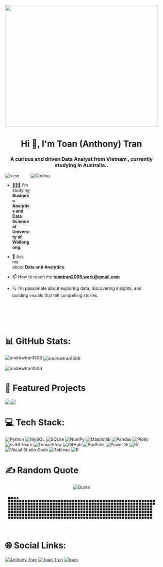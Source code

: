 <img align="center" width="100%" height="400" src="https://media4.giphy.com/media/v1.Y2lkPTc5MGI3NjExNnQzZHk3cWhqY2U5ZnU4ZGwwbTFwaGI3ZTByeThzY2pjY212ZzZ3eCZlcD12MV9pbnRlcm5hbF9naWZfYnlfaWQmY3Q9Zw/xT9C25UNTwfZuk85WP/giphy.gif">
<h1 align="center">Hi 👋, I'm Toan (Anthony) Tran</h1>
<h3 align="center">  A curious and driven Data Analyst from Vietnam , currently studying in Australia..</h3>




<img align="right" alt="Coding" width="420" height="300" src="https://media0.giphy.com/media/v1.Y2lkPTc5MGI3NjExa2U1aXVnaXEzcXRxb3N0ZGxoNWI1bTd3cjA2eXg4bzJoazl2ZDFncyZlcD12MV9pbnRlcm5hbF9naWZfYnlfaWQmY3Q9Zw/SvckSy7fFviqrq8ClF/giphy.gif">


<p align="left"> <img src="https://komarev.com/ghpvc/?username=rishavchanda&label=Profile%20views&color=0e75b6&style=flat" alt="view" /> </p>

- 👨🏼‍🎓 I'm studying **Business Analytics and Data Science at University of Wollongong**.

- 💬 Ask me about **Data and Analytics**.

- 📫 How to reach me **toantran2005.work@gmail.com**

- 🔍 I'm passionate about exploring data, discovering insights, and building visuals that tell compelling stories.

<br><br>
<br><br>
# 📊 GitHub Stats:
<p><img align="left" src="https://github-readme-stats.vercel.app/api/top-langs/?username=andrewtran1506&theme=neon&hide_border=false&include_all_commits=true&count_private=false&layout=compact" alt="andrewtran1506" /></p>
<p>&nbsp;<img align="center" src="https://github-readme-stats.vercel.app/api?username=andrewtran1506&theme=neon&hide_border=false&include_all_commits=true&count_private=false" alt="andrewtran1506" /></p>
<p><img align="center" src="https://github-readme-streak-stats.herokuapp.com/?user=andrewtran1506&theme=neon&hide_border=false" alt="andrewtran1506" /></p>

# 🚀 Featured Projects
<a href="https://github.com/andrewtran1506/Amazon-Project">
  <!-- Change the `github-readme-stats.anuraghazra1.vercel.app` to `github-readme-stats.vercel.app`  -->
  <img align="center" src="https://github-readme-stats.anuraghazra1.vercel.app/api/pin/?username=andrewtran1506&repo=Amazon-Project&theme=radical" />
</a>   
<a href="https://github.com/andrewtran1506/Customer-Churn-PwC">
  <!-- Change the `github-readme-stats.anuraghazra1.vercel.app` to `github-readme-stats.vercel.app`  -->
  <img align="center" src="https://github-readme-stats.anuraghazra1.vercel.app/api/pin/?username=andrewtran1506&repo=Customer-Churn-PwC&theme=dark" />
</a>

# 💻 Tech Stack: 
![Python](https://img.shields.io/badge/python-3670A0?style=for-the-badge&logo=python&logoColor=ffdd54) ![MySQL](https://img.shields.io/badge/mysql-4479A1.svg?style=for-the-badge&logo=mysql&logoColor=white) ![SQLite](https://img.shields.io/badge/sqlite-%2307405e.svg?style=for-the-badge&logo=sqlite&logoColor=white) ![NumPy](https://img.shields.io/badge/numpy-%23013243.svg?style=for-the-badge&logo=numpy&logoColor=white) ![Matplotlib](https://img.shields.io/badge/Matplotlib-%23ffffff.svg?style=for-the-badge&logo=Matplotlib&logoColor=black) ![Pandas](https://img.shields.io/badge/pandas-%23150458.svg?style=for-the-badge&logo=pandas&logoColor=white) ![Plotly](https://img.shields.io/badge/Plotly-%233F4F75.svg?style=for-the-badge&logo=plotly&logoColor=white) ![scikit-learn](https://img.shields.io/badge/scikit--learn-%23F7931E.svg?style=for-the-badge&logo=scikit-learn&logoColor=white)  ![TensorFlow](https://img.shields.io/badge/TensorFlow-%23FF6F00.svg?style=for-the-badge&logo=TensorFlow&logoColor=white) ![GitHub](https://img.shields.io/badge/github-%23121011.svg?style=for-the-badge&logo=github&logoColor=white) ![Portfolio](https://img.shields.io/badge/Portfolio-%23000000.svg?style=for-the-badge&logo=firefox&logoColor=#FF7139) ![Power Bi](https://img.shields.io/badge/power_bi-F2C811?style=for-the-badge&logo=powerbi&logoColor=black) ![Git](https://img.shields.io/badge/git-%23F05033.svg?style=for-the-badge&logo=git&logoColor=white) ![Visual Studio Code](https://custom-icon-badges.demolab.com/badge/Visual%20Studio%20Code-0078d7.svg?logo=vsc&logoColor=white) ![Tableau](https://custom-icon-badges.demolab.com/badge/Tableau-0176D3?logo=tableau&logoColor=fff) ![R](https://img.shields.io/badge/R-%23276DC3.svg?logo=r&logoColor=white)

# ✍️ Random Quote
<div align="center">
  <img src="https://quotes-github-readme.vercel.app/api?type=horizontal&theme=tokyonight" alt="Quote" />
</div>

![snake gif](https://github.com/Kevinbui16/Kevinbui16/blob/output/github-snake-dark.svg)


# 🌐 Social Links:
<p align="left">
<a href="https://www.linkedin.com/in/nguyenkhanhtoantran15/" target="blank"><img align="center" src="https://raw.githubusercontent.com/rahuldkjain/github-profile-readme-generator/master/src/images/icons/Social/linked-in-alt.svg" alt="Anthony Tran" height="30" width="40" /></a>
<a href="https://www.facebook.com/toan.tran.1506/" target="blank"><img align="center" src="https://raw.githubusercontent.com/rahuldkjain/github-profile-readme-generator/master/src/images/icons/Social/facebook.svg" alt="Toan Tran" height="30" width="40" /></a>
<a href="https://www.instagram.com/anthonytran_15/" target="blank"><img align="center" src="https://raw.githubusercontent.com/rahuldkjain/github-profile-readme-generator/master/src/images/icons/Social/instagram.svg" alt="toan" height="30" width="40" /></a>
</p>

